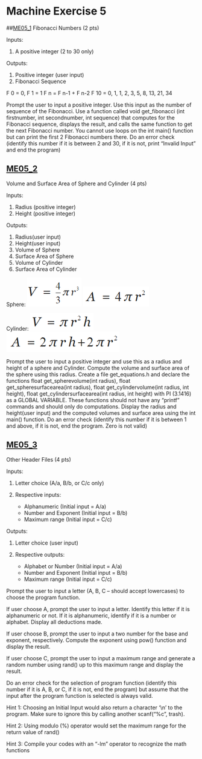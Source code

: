 # Machine Exercise 5

##[ME05_1](me05_1.c)
Fibonacci Numbers (2 pts)

Inputs:

1. A positive integer (2 to 30 only)

Outputs:

1. Positive integer (user input)
2. Fibonacci Sequence

F 0 = 0, F 1 = 1	F n = F n-1 + F n-2	F 10 = 0, 1, 1, 2, 3, 5, 8, 13, 21, 34

Prompt the user to input a positive integer. Use this input as the number of sequence of the Fibonacci. Use a function called void get_fibonacci (int firstnumber, int secondnumber, int sequence) that computes for the Fibonacci sequence, displays the result, and calls the same function to get the next Fibonacci number. You cannot use loops on the int main() function but can print the first 2 Fibonacci numbers there. Do an error check (identify this number if it is between 2 and 30, if it is not, print “Invalid Input” and end the program)

## [ME05_2](me05_2.c)
Volume and Surface Area of Sphere and Cylinder (4 pts)

Inputs:

1. Radius (positive integer)
2. Height (positive integer)

Outputs:

1. Radius(user input)
2. Height(user input)
2. Volume of Sphere
3. Surface Area of Sphere
4. Volume of Cylinder
5. Surface Area of Cylinder

Sphere: 	![sphere volume](img/vsph.png) ![sphere area](img/asph.png)

Cylinder: 	![cylinder volume](img/vcyl.png) ![cylinder area](img/acyl.png)

Prompt the user to input a positive integer and use this as a radius and height of a sphere and Cylinder. Compute the volume and surface area of the sphere using this radius. Create a file get_equations.h and declare the functions float get_spherevolume(int radius), float get_spheresurfacearea(int radius), float get_cylindervolume(int radius, int height), float get_cylindersurfacearea(int radius, int height) with PI (3.1416) as a GLOBAL VARIABLE. These functions should not have any “printf” commands and should only do computations. Display the radius and height(user input) and the computed volumes and surface area using the int main() function. Do an error check (identify this number if it is between 1 and above, if it is not, end the program. Zero is not valid)

## [ME05_3](me05_3.c)
Other Header Files (4 pts)

Inputs:

1. Letter choice (A/a, B/b, or C/c only)
2. Respective inputs:

	+ Alphanumeric (Initial input = A/a)
	+ Number and Exponent (Initial input = B/b)
	+ Maximum range (Initial input = C/c)

Outputs:

1. Letter choice (user input)
2. Respective outputs:

	+ Alphabet or Number (Initial input = A/a)
	+ Number and Exponent (Initial input = B/b)
	+ Maximum range (Initial input = C/c)

Prompt the user to input a letter (A, B, C – should accept lowercases) to choose the program function.

If user choose A, prompt the user to input a letter. Identify this letter if it is alphanumeric or not. If it is alphanumeric, identify if it is a number or alphabet. Display all deductions made.

If user choose B, prompt the user to input a two number for the base and exponent, respectively. Compute the exponent using pow() function and display the result.

If user choose C, prompt the user to input a maximum range and generate a random number using rand() up to this maximum range and display the result.

Do an error check for the selection of program function (identify this number if it is A, B, or C, if it is not, end the program) but assume that the input after the program function is selected is always valid.

Hint 1: Choosing an Initial Input would also return a character ‘\n’ to the program. Make sure to ignore this by calling another scanf(“%c”, trash).

Hint 2: Using modulo (%) operator would set the maximum range for the return value of rand()

Hint 3: Compile your codes with an “-lm” operator to recognize the math functions

